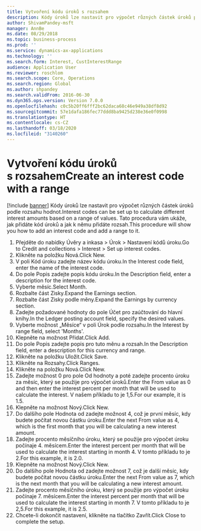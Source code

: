 ```yaml
---
title: Vytvoření kódu úroků s rozsahem
description: Kódy úroků lze nastavit pro výpočet různých částek úroků podle rozsahu hodnot.
author: ShivamPandey-msft
manager: AnnBe
ms.date: 08/29/2018
ms.topic: business-process
ms.prod: ''
ms.service: dynamics-ax-applications
ms.technology: ''
ms.search.form: Interest, CustInterestRange
audience: Application User
ms.reviewer: roschlom
ms.search.scope: Core, Operations
ms.search.region: Global
ms.author: shpandey
ms.search.validFrom: 2016-06-30
ms.dyn365.ops.version: Version 7.0.0
ms.openlocfilehash: c0c5b20ff6fff2bc62daca68c46e949a38df8d92
ms.sourcegitcommit: 57e1dafa186fec77ddd8ba9425d238e36e0f0998
ms.translationtype: HT
ms.contentlocale: cs-CZ
ms.lasthandoff: 03/18/2020
ms.locfileid: "3140260"
---
```

# <a name="create-an-interest-code-with-a-range"></a><span data-ttu-id="59e98-103">Vytvoření kódu úroků s rozsahem</span><span class="sxs-lookup"><span data-stu-id="59e98-103">Create an interest code with a range</span></span>

[!include [banner](../../includes/banner.md)]
<span data-ttu-id="59e98-104">Kódy úroků lze nastavit pro výpočet různých částek úroků podle rozsahu hodnot.</span><span class="sxs-lookup"><span data-stu-id="59e98-104">Interest codes can be set up to calculate different interest amounts based on a range of values.</span></span> <span data-ttu-id="59e98-105">Tato procedura vám ukáže, jak přidáte kód úroků a jak k němu přidáte rozsah.</span><span class="sxs-lookup"><span data-stu-id="59e98-105">This procedure will show you how to add an interest code and add a range to it.</span></span>

1. <span data-ttu-id="59e98-106">Přejděte do nabídky Úvěry a inkasa > Úrok > Nastavení kódů úroku.</span><span class="sxs-lookup"><span data-stu-id="59e98-106">Go to Credit and collections > Interest > Set up interest codes.</span></span>
2. <span data-ttu-id="59e98-107">Klikněte na položku Nová.</span><span class="sxs-lookup"><span data-stu-id="59e98-107">Click New.</span></span>
3. <span data-ttu-id="59e98-108">V poli Kód úroku zadejte název kódu úroku.</span><span class="sxs-lookup"><span data-stu-id="59e98-108">In the Interest code field, enter the name of the interest code.</span></span>
4. <span data-ttu-id="59e98-109">Do pole Popis zadejte popis kódu úroku.</span><span class="sxs-lookup"><span data-stu-id="59e98-109">In the Description field, enter a description for the interest code.</span></span>
5. <span data-ttu-id="59e98-110">Vyberte měsíc.</span><span class="sxs-lookup"><span data-stu-id="59e98-110">Select Month.</span></span>
6. <span data-ttu-id="59e98-111">Rozbalte část Zisky.</span><span class="sxs-lookup"><span data-stu-id="59e98-111">Expand the Earnings section.</span></span>
7. <span data-ttu-id="59e98-112">Rozbalte část Zisky podle měny.</span><span class="sxs-lookup"><span data-stu-id="59e98-112">Expand the Earnings by currency section.</span></span>
8. <span data-ttu-id="59e98-113">Zadejte požadované hodnoty do pole Účet pro zaúčtování do hlavní knihy.</span><span class="sxs-lookup"><span data-stu-id="59e98-113">In the Ledger posting account field, specify the desired values.</span></span>
9. <span data-ttu-id="59e98-114">Vyberte možnost „Měsíce“ v poli Úrok podle rozsahu.</span><span class="sxs-lookup"><span data-stu-id="59e98-114">In the Interest by range field, select 'Months'.</span></span>
10. <span data-ttu-id="59e98-115">Klepněte na možnost Přidat.</span><span class="sxs-lookup"><span data-stu-id="59e98-115">Click Add.</span></span>
11. <span data-ttu-id="59e98-116">Do pole Popis zadejte popis pro tuto měnu a rozsah.</span><span class="sxs-lookup"><span data-stu-id="59e98-116">In the Description field, enter a description for this currency and range.</span></span>
12. <span data-ttu-id="59e98-117">Klikněte na položku Uložit.</span><span class="sxs-lookup"><span data-stu-id="59e98-117">Click Save.</span></span>
13. <span data-ttu-id="59e98-118">Klikněte na Rozsahy.</span><span class="sxs-lookup"><span data-stu-id="59e98-118">Click Ranges.</span></span>
14. <span data-ttu-id="59e98-119">Klikněte na položku Nová.</span><span class="sxs-lookup"><span data-stu-id="59e98-119">Click New.</span></span>
15. <span data-ttu-id="59e98-120">Zadejte možnost 0 pro pole Od hodnoty a poté zadejte procento úroku za měsíc, který se použije pro výpočet úroků.</span><span class="sxs-lookup"><span data-stu-id="59e98-120">Enter the From value as 0 and then enter the interest percent per month that will be used to calculate the interest.</span></span> <span data-ttu-id="59e98-121">V našem příkladu to je 1,5.</span><span class="sxs-lookup"><span data-stu-id="59e98-121">For our example, it is 1.5.</span></span>
16. <span data-ttu-id="59e98-122">Klepněte na možnost Nový.</span><span class="sxs-lookup"><span data-stu-id="59e98-122">Click New.</span></span>
17. <span data-ttu-id="59e98-123">Do dalšího pole Hodnota od zadejte možnost 4, což je první měsíc, kdy budete počítat novou částku úroku.</span><span class="sxs-lookup"><span data-stu-id="59e98-123">Enter the next From value as 4, which is the first month that you will be calculating a new interest amount.</span></span>
18. <span data-ttu-id="59e98-124">Zadejte procento měsíčního úroku, který se použije pro výpočet úroku počínaje 4. měsícem.</span><span class="sxs-lookup"><span data-stu-id="59e98-124">Enter the interest percent per month that will be used to calculate the interest starting in month 4.</span></span> <span data-ttu-id="59e98-125">V tomto příkladu to je 2.</span><span class="sxs-lookup"><span data-stu-id="59e98-125">For this example, it is 2.0.</span></span>
19. <span data-ttu-id="59e98-126">Klepněte na možnost Nový.</span><span class="sxs-lookup"><span data-stu-id="59e98-126">Click New.</span></span>
20. <span data-ttu-id="59e98-127">Do dalšího pole Hodnota od zadejte možnost 7, což je další měsíc, kdy budete počítat novou částku úroku.</span><span class="sxs-lookup"><span data-stu-id="59e98-127">Enter the next From value as 7, which is the next month that you will be calculating a new interest amount.</span></span>
21. <span data-ttu-id="59e98-128">Zadejte procento měsíčního úroku, který se použije pro výpočet úroku počínaje 7. měsícem.</span><span class="sxs-lookup"><span data-stu-id="59e98-128">Enter the interest percent per month that will be used to calculate the interest starting in month 7.</span></span> <span data-ttu-id="59e98-129">V tomto příkladu to je 2,5.</span><span class="sxs-lookup"><span data-stu-id="59e98-129">For this example, it is 2.5.</span></span>
22. <span data-ttu-id="59e98-130">Chcete-li dokončit nastavení, klikněte na tlačítko Zavřít.</span><span class="sxs-lookup"><span data-stu-id="59e98-130">Click Close to complete the setup.</span></span>

